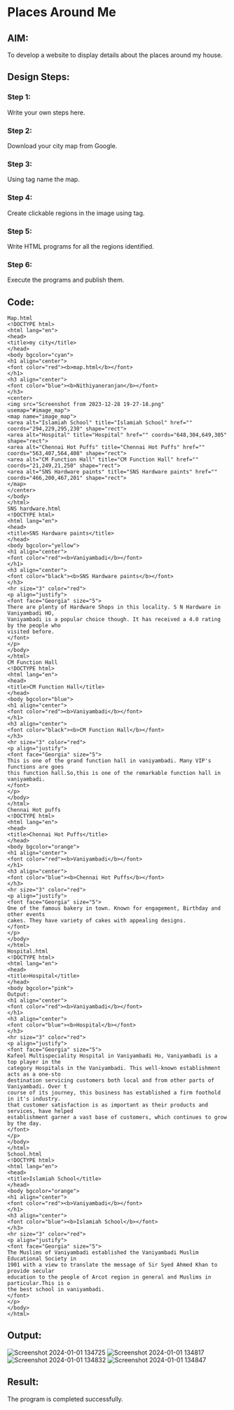 # Places Around Me
## AIM:
To develop a website to display details about the places around my house.

## Design Steps:

### Step 1:
Write your own steps here.
### Step 2:
Download your city map from Google.
### Step 3: 
Using tag name the map.
### Step 4: 
Create clickable regions in the image using tag.
### Step 5:
Write HTML programs for all the regions identified.
### Step 6:
Execute the programs and publish them.
## Code:
``````
Map.html
<!DOCTYPE html>
<html lang="en">
<head>
<title>my city</title>
</head>
<body bgcolor="cyan">
<h1 align="center">
<font color="red"><b>map.html</b></font>
</h1>
<h3 align="center">
<font color="blue"><b>Nithiyaneranjan</b></font>
</h3>
<center>
<img src="Screenshot from 2023-12-28 19-27-18.png" usemap="#image_map">
<map name="image_map">
<area alt="Islamiah School" title="Islamiah School" href=""
coords="294,229,295,230" shape="rect">
<area alt="Hospital" title="Hospital" href="" coords="648,304,649,305"
shape="rect">
<area alt="Chennai Hot Puffs" title="Chennai Hot Puffs" href=""
coords="563,407,564,408" shape="rect">
<area alt="CM Function Hall" title="CM Function Hall" href=""
coords="21,249,21,250" shape="rect">
<area alt="SNS Hardware paints" title="SNS Hardware paints" href=""
coords="466,200,467,201" shape="rect">
</map>
</center>
</body>
</html>
SNS hardware.html
<!DOCTYPE html>
<html lang="en">
<head>
<title>SNS Hardware paints</title>
</head>
<body bgcolor="yellow">
<h1 align="center">
<font color="red"><b>Vaniyambadi</b></font>
</h1>
<h3 align="center">
<font color="black"><b>SNS Hardware paints</b></font>
</h3>
<hr size="3" color="red">
<p align="justify">
<font face="Georgia" size="5">
There are plenty of Hardware Shops in this locality. S N Hardware in Vaniyambadi HO,
Vaniyambadi is a popular choice though. It has received a 4.0 rating by the people who
visited before.
</font>
</p>
</body>
</html>
CM Function Hall
<!DOCTYPE html>
<html lang="en">
<head>
<title>CM Function Hall</title>
</head>
<body bgcolor="blue">
<h1 align="center">
<font color="red"><b>Vaniyambadi</b></font>
</h1>
<h3 align="center">
<font color="black"><b>CM Function Hall</b></font>
</h3>
<hr size="3" color="red">
<p align="justify">
<font face="Georgia" size="5">
This is one of the grand function hall in vaniyambadi. Many VIP's functions are goes
this function hall.So,this is one of the remarkable function hall in vaniyambadi.
</font>
</p>
</body>
</html>
Chennai Hot puffs
<!DOCTYPE html>
<html lang="en">
<head>
<title>Chennai Hot Puffs</title>
</head>
<body bgcolor="orange">
<h1 align="center">
<font color="red"><b>Vaniyambadi</b></font>
</h1>
<h3 align="center">
<font color="blue"><b>Chennai Hot Puffs</b></font>
</h3>
<hr size="3" color="red">
<p align="justify">
<font face="Georgia" size="5">
One of the famous bakery in town. Known for engagement, Birthday and other events
cakes. They have variety of cakes with appealing designs.
</font>
</p>
</body>
</html>
Hospital.html
<!DOCTYPE html>
<html lang="en">
<head>
<title>Hospital</title>
</head>
<body bgcolor="pink">
Output:
<h1 align="center">
<font color="red"><b>Vaniyambadi</b></font>
</h1>
<h3 align="center">
<font color="blue"><b>Hospital</b></font>
</h3>
<hr size="3" color="red">
<p align="justify">
<font face="Georgia" size="5">
Kafeel Multispeciality Hospital in Vaniyambadi Ho, Vaniyambadi is a top player in the
category Hospitals in the Vaniyambadi. This well-known establishment acts as a one-sto
destination servicing customers both local and from other parts of Vaniyambadi. Over t
course of its journey, this business has established a firm foothold in it's industry.
that customer satisfaction is as important as their products and services, have helped
establishment garner a vast base of customers, which continues to grow by the day.
</font>
</p>
</body>
</html>
School.html
<!DOCTYPE html>
<html lang="en">
<head>
<title>Islamiah School</title>
</head>
<body bgcolor="orange">
<h1 align="center">
<font color="red"><b>Vaniyambadi</b></font>
</h1>
<h3 align="center">
<font color="blue"><b>Islamiah School</b></font>
</h3>
<hr size="3" color="red">
<p align="justify">
<font face="Georgia" size="5">
The Muslims of Vaniyambadi established the Vaniyambadi Muslim Educational Society in
1901 with a view to translate the message of Sir Syed Ahmed Khan to provide secular
education to the people of Arcot region in general and Muslims in particular.This is o
the best school in vaniyambadi.
</font>
</p>
</body>
</html>
``````
## Output:
![Screenshot 2024-01-01 134725](https://github.com/vthaanesh22/places-around-me/assets/139373686/3b251cac-f43c-4d71-8799-c15931c996f4)
![Screenshot 2024-01-01 134817](https://github.com/vthaanesh22/places-around-me/assets/139373686/72acf239-ca7d-4a31-b2e1-dc739793f7f5)
![Screenshot 2024-01-01 134832](https://github.com/vthaanesh22/places-around-me/assets/139373686/c631e8ad-be20-40e6-9591-c08219e1f727)
![Screenshot 2024-01-01 134847](https://github.com/vthaanesh22/places-around-me/assets/139373686/469fafa4-f78d-4859-85ad-ac723c17604d)

## Result:
The program is completed successfully.
